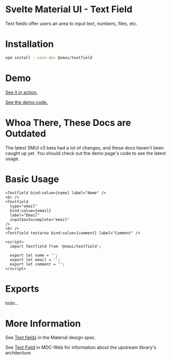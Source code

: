 # Svelte Material UI - Text Field

Text fields offer users an area to input text, numbers, files, etc.

# Installation

```sh
npm install --save-dev @smui/textfield
```

# Demo

[See it in action.](https://sveltematerialui.com/demo/textfield)

[See the demo code.](https://github.com/hperrin/svelte-material-ui/blob/master/site/src/routes/demo/textfield/)

# Whoa There, These Docs are Outdated

The latest SMUI v3 beta had a lot of changes, and these docs haven't been caught up yet. You should check out the demo page's code to see the latest usage.

# Basic Usage

```svelte
<Textfield bind:value={name} label="Name" />
<br />
<Textfield
  type="email"
  bind:value={email}
  label="Email"
  input$autocomplete="email"
/>
<br />
<Textfield textarea bind:value={comment} label="Comment" />

<script>
  import Textfield from '@smui/textfield';

  export let name = '';
  export let email = '';
  export let comment = '';
</script>
```

# Exports

todo...

# More Information

See [Text fields](https://material.io/components/text-fields) in the Material design spec.

See [Text Field](https://github.com/material-components/material-components-web/tree/v10.0.0/packages/mdc-textfield) in MDC-Web for information about the upstream library's architecture.
